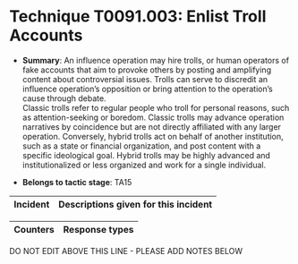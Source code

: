 # Technique T0091.003: Enlist Troll Accounts

* **Summary**: An influence operation may hire trolls, or human operators of fake accounts that aim to provoke  others by posting and amplifying content about controversial issues. Trolls can serve to discredit  an influence operation’s opposition or bring attention to the operation’s cause through debate.  
Classic trolls refer to regular people who troll for personal reasons, such as attention-seeking or  boredom. Classic trolls may advance operation narratives by coincidence but are not directly  affiliated with any larger operation. Conversely, hybrid trolls act on behalf of another institution, such as a state or financial organization, and post content with a specific ideological  goal. Hybrid trolls may be highly advanced and institutionalized or less organized and work for a  single individual. 

* **Belongs to tactic stage**: TA15


| Incident | Descriptions given for this incident |
| -------- | -------------------- |



| Counters | Response types |
| -------- | -------------- |


DO NOT EDIT ABOVE THIS LINE - PLEASE ADD NOTES BELOW